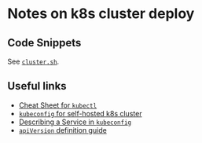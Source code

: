 # Notes on k8s cluster deploy

## Code Snippets

See [`cluster.sh`](./cluster.sh).

## Useful links

+ [Cheat Sheet for `kubectl`](https://kubernetes.io/docs/reference/kubectl/cheatsheet/)
+ [`kubeconfig` for self-hosted k8s cluster](http://docs.shippable.com/deploy/tutorial/create-kubeconfig-for-self-hosted-kubernetes-cluster/)
+ [Describing a Service in `kubeconfig`](https://kubernetes.io/docs/concepts/services-networking/service/#defining-a-service)
+ [`apiVersion` definition guide](https://matthewpalmer.net/kubernetes-app-developer/articles/kubernetes-apiversion-definition-guide.html)
